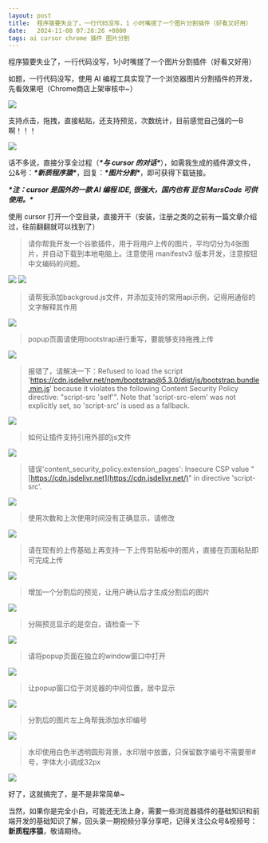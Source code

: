```yaml
---
layout: post
title:  程序猿要失业了，一行代码没写，1 小时嘴搓了一个图片分割插件（好看又好用）
date:   2024-11-08 07:28:26 +0800
tags: ai cursor chrome 插件 图片分割
---
```




程序猿要失业了，一行代码没写，1小时嘴搓了一个图片分割插件（好看又好用）



如题，一行代码没写，使用 AI 编程工具实现了一个浏览器图片分割插件的开发，先看效果吧（Chrome商店上架审核中~）



![](https://bytesops.oss-cn-hangzhou.aliyuncs.com/picgo/2024/image-20241108075328803.png)



支持点击，拖拽，直接粘贴，还支持预览，次数统计，目前感觉自己强的一B啊！！！



![](https://bytesops.oss-cn-hangzhou.aliyuncs.com/picgo/2024/image-20241108075400837.png)



话不多说，直接分享全过程（***\*与 cursor 的对话\****），如需我生成的插件源文件，公&号：***\*新质程序猿\****，回复：***\*图片分割\****，即可获得下载链接。



***\*注：cursor 是国外的一款 AI 编程 IDE, 很强大，国内也有 豆包 MarsCode 可供使用。\****



使用 cursor 打开一个空目录，直接开干（安装，注册之类的之前有一篇文章介绍过，往前翻翻就可以找到了）



> 请你帮我开发一个谷歌插件，用于将用户上传的图片，平均切分为4张图片，并自动下载到本地电脑上。注意使用 manifestv3 版本开发，注意按钮中文编码的问题。



![](https://bytesops.oss-cn-hangzhou.aliyuncs.com/picgo/2024/202411081.png)
![](https://bytesops.oss-cn-hangzhou.aliyuncs.com/picgo/2024/202411082.png)







> 请帮我添加backgroud.js文件，并添加支持的常用api示例，记得用通俗的文字解释其作用



![](https://bytesops.oss-cn-hangzhou.aliyuncs.com/picgo/2024/202411082.png)





> popup页面请使用bootstrap进行重写，要能够支持拖拽上传





![](https://bytesops.oss-cn-hangzhou.aliyuncs.com/picgo/2024/202411083.png)



> 报错了，请解决一下：Refused to load the script 'https://cdn.jsdelivr.net/npm/bootstrap@5.3.0/dist/js/bootstrap.bundle.min.js' because it violates the following Content Security Policy directive: "script-src 'self'". Note that 'script-src-elem' was not explicitly set, so 'script-src' is used as a fallback.





![](https://bytesops.oss-cn-hangzhou.aliyuncs.com/picgo/2024/202411084.png)



> 如何让插件支持引用外部的js文件



![](https://bytesops.oss-cn-hangzhou.aliyuncs.com/picgo/2024/202411085.png)





> 错误'content_security_policy.extension_pages': Insecure CSP value "[https://cdn.jsdelivr.net](https://cdn.jsdelivr.net/)" in directive 'script-src'.



![](https://bytesops.oss-cn-hangzhou.aliyuncs.com/picgo/2024/202411086.png)





> 使用次数和上次使用时间没有正确显示，请修改



![](https://bytesops.oss-cn-hangzhou.aliyuncs.com/picgo/2024/202411087.png)





> 请在现有的上传基础上再支持一下上传剪贴板中的图片，直接在页面粘贴即可完成上传



![](https://bytesops.oss-cn-hangzhou.aliyuncs.com/picgo/2024/202411088.png)





> 增加一个分割后的预览，让用户确认后才生成分割后的图片



![](https://bytesops.oss-cn-hangzhou.aliyuncs.com/picgo/2024/202411089.png)





> 分隔预览显示的是空白，请检查一下



![](https://bytesops.oss-cn-hangzhou.aliyuncs.com/picgo/2024/2024110810.png)





> 请将popup页面在独立的window窗口中打开



![](https://bytesops.oss-cn-hangzhou.aliyuncs.com/picgo/2024/2024110811.png)





> 让popup窗口位于浏览器的中间位置，居中显示



![](https://bytesops.oss-cn-hangzhou.aliyuncs.com/picgo/2024/2024110812.png)





> 分割后的图片左上角帮我添加水印编号



![](https://bytesops.oss-cn-hangzhou.aliyuncs.com/picgo/2024/2024110813.png)



> 水印使用白色半透明圆形背景，水印居中放置，只保留数字编号不需要带#号，字体大小调成32px



![](https://bytesops.oss-cn-hangzhou.aliyuncs.com/picgo/2024/2024110814.png)



好了，这就搞完了，是不是非常简单~



当然，如果你是完全小白，可能还无法上身，需要一些浏览器插件的基础知识和前端开发的基础知识了解，回头录一期视频分享分享吧，记得关注公众号&视频号：**新质程序猿**，敬请期待。
